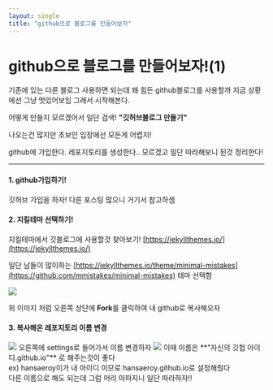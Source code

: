 ```yaml
---
layout: single
title: "github으로 블로그를 만들어보자"
---
```


# github으로 블로그를 만들어보자!(1)

기존에 있는 다른 블로그 사용하면 되는데 왜 힘든 github블로그를 사용할까
지금 상황에선 그냥 멋있어보임 그래서 시작해본다.

어떻게 만들지 모르겠어서 일단 검색!
**"깃허브블로그 만들기"**

나오는건 많지만 초보인 입장에선 모든게 어렵지!

github에 가입한다. 레포지토리를 생성한다..  모르겠고 
일단 따라해보니 된것 정리한다!

<hr> 

#### 1. github가입하기!
깃허브 가입을 하자! 다른 포스팅 많으니 거기서 참고하셈


#### 2. 지킬테마 선택하기!
지킬테마에서 깃블로그에 사용할것 찾아보기!
[https://jekyllthemes.io/](https://jekyllthemes.io/)

일단 남들이 많이하는 
[https://jekyllthemes.io/theme/minimal-mistakes](https://github.com/mmistakes/minimal-mistakes) 테마 선택함

<img src ="https://hansaeroy.github.io/images/2022-04-06%20191624.png" >

위 이미지 처럼 오른쪽 상단에 **Fork**를 클릭하여 내 github로 복사해오자


#### 3. 복사해온 레포지토리 이름 변경

<img src="https://user-images.githubusercontent.com/65123417/161956621-a6be7b52-b557-4b33-b6df-adcb2c3c755e.png" >
오른쪽에 settings로 들어가서 이름 변경하자

<img src="https://user-images.githubusercontent.com/65123417/161957948-c85f20ea-a00d-4674-91bc-c9441283e27b.png" >
이때 이름은  **"자신의 깃헙 아이디.github.io"** 로 해주는것이 좋다<br>
ex) hansaeroy이가 내 아이디 이므로 hansaeroy.github.io로 설정해줬다<br>
다른 이름으로 해도 되는데 그럼 머리 아파지니 일단 따라하자!!

